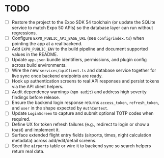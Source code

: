 # TODO

- [ ] Restore the project to the Expo SDK 54 toolchain (or update the SQLite service to match Expo 50 APIs) so the database layer can run without regressions.
- [ ] Configure `EXPO_PUBLIC_API_BASE_URL` (see `config/index.ts`) when pointing the app at a real backend.
- [ ] Add `EXPO_PUBLIC_ENV` to the build pipeline and document supported values in the README.
- [ ] Update `app.json` bundle identifiers, permissions, and plugin config across build environments.
- [ ] Wire the new `services/apiClient.ts` and database service together for live sync once backend endpoints are ready.
- [ ] Hook up authentication screens to real API responses and persist tokens via the API client helpers.
- [ ] Audit dependency warnings (`npm audit`) and address high severity findings before release.
- [ ] Ensure the backend login response returns `access_token`, `refresh_token`, and `user` in the shape expected by `AuthContext`.
- [ ] Update `LoginScreen` to capture and submit optional TOTP codes when required.
- [ ] Define UX for token refresh failures (e.g., redirect to login or show a toast) and implement it.
- [ ] Surface extended flight entry fields (airports, times, night calculation metadata) across add/edit/detail screens.
- [ ] Seed the `airports` table or wire it to backend sync so search helpers return real data.

